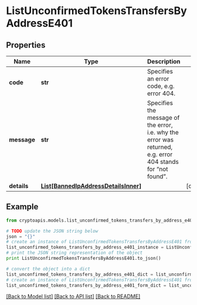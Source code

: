 # ListUnconfirmedTokensTransfersByAddressE401


## Properties
Name | Type | Description | Notes
------------ | ------------- | ------------- | -------------
**code** | **str** | Specifies an error code, e.g. error 404. | 
**message** | **str** | Specifies the message of the error, i.e. why the error was returned, e.g. error 404 stands for “not found”. | 
**details** | [**List[BannedIpAddressDetailsInner]**](BannedIpAddressDetailsInner.md) |  | [optional] 

## Example

```python
from cryptoapis.models.list_unconfirmed_tokens_transfers_by_address_e401 import ListUnconfirmedTokensTransfersByAddressE401

# TODO update the JSON string below
json = "{}"
# create an instance of ListUnconfirmedTokensTransfersByAddressE401 from a JSON string
list_unconfirmed_tokens_transfers_by_address_e401_instance = ListUnconfirmedTokensTransfersByAddressE401.from_json(json)
# print the JSON string representation of the object
print ListUnconfirmedTokensTransfersByAddressE401.to_json()

# convert the object into a dict
list_unconfirmed_tokens_transfers_by_address_e401_dict = list_unconfirmed_tokens_transfers_by_address_e401_instance.to_dict()
# create an instance of ListUnconfirmedTokensTransfersByAddressE401 from a dict
list_unconfirmed_tokens_transfers_by_address_e401_form_dict = list_unconfirmed_tokens_transfers_by_address_e401.from_dict(list_unconfirmed_tokens_transfers_by_address_e401_dict)
```
[[Back to Model list]](../README.md#documentation-for-models) [[Back to API list]](../README.md#documentation-for-api-endpoints) [[Back to README]](../README.md)



